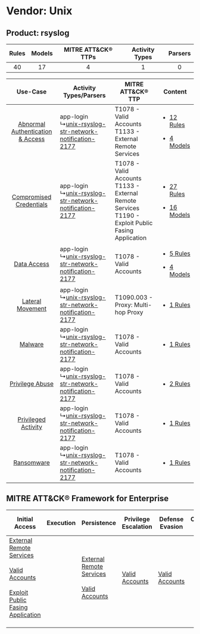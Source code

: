 Vendor: Unix
============
Product: rsyslog
----------------
| Rules | Models | MITRE ATT&CK® TTPs | Activity Types | Parsers |
|:-----:|:------:|:------------------:|:--------------:|:-------:|
|  40   |   17   |         4          |       1        |    0    |

|    Use-Case    | Activity Types/Parsers    | MITRE ATT&CK® TTP    | Content    |
|:----:| ---- | ---- | ---- |
| [Abnormal Authentication & Access](../../../UseCases/uc_abnormal_authentication_&_access.md) |  app-login<br> ↳[unix-rsyslog-str-network-notification-2177](Ps/pC_unixrsyslogstrnetworknotification2177.md)<br> | T1078 - Valid Accounts<br>T1133 - External Remote Services<br>    | [<ul><li>12 Rules</li></ul><ul><li>4 Models</li></ul>](RM/r_m_unix_rsyslog_Abnormal_Authentication_&_Access.md) |
|          [Compromised Credentials](../../../UseCases/uc_compromised_credentials.md)          |  app-login<br> ↳[unix-rsyslog-str-network-notification-2177](Ps/pC_unixrsyslogstrnetworknotification2177.md)<br> | T1078 - Valid Accounts<br>T1133 - External Remote Services<br>T1190 - Exploit Public Fasing Application<br> | [<ul><li>27 Rules</li></ul><ul><li>16 Models</li></ul>](RM/r_m_unix_rsyslog_Compromised_Credentials.md)         |
|    [Data Access](../../../UseCases/uc_data_access.md)    |  app-login<br> ↳[unix-rsyslog-str-network-notification-2177](Ps/pC_unixrsyslogstrnetworknotification2177.md)<br> | T1078 - Valid Accounts<br>    | [<ul><li>5 Rules</li></ul><ul><li>4 Models</li></ul>](RM/r_m_unix_rsyslog_Data_Access.md)    |
|    [Lateral Movement](../../../UseCases/uc_lateral_movement.md)    |  app-login<br> ↳[unix-rsyslog-str-network-notification-2177](Ps/pC_unixrsyslogstrnetworknotification2177.md)<br> | T1090.003 - Proxy: Multi-hop Proxy<br>    | [<ul><li>1 Rules</li></ul>](RM/r_m_unix_rsyslog_Lateral_Movement.md)    |
|    [Malware](../../../UseCases/uc_malware.md)    |  app-login<br> ↳[unix-rsyslog-str-network-notification-2177](Ps/pC_unixrsyslogstrnetworknotification2177.md)<br> | T1078 - Valid Accounts<br>    | [<ul><li>1 Rules</li></ul>](RM/r_m_unix_rsyslog_Malware.md)    |
|    [Privilege Abuse](../../../UseCases/uc_privilege_abuse.md)    |  app-login<br> ↳[unix-rsyslog-str-network-notification-2177](Ps/pC_unixrsyslogstrnetworknotification2177.md)<br> | T1078 - Valid Accounts<br>    | [<ul><li>2 Rules</li></ul>](RM/r_m_unix_rsyslog_Privilege_Abuse.md)    |
|    [Privileged Activity](../../../UseCases/uc_privileged_activity.md)    |  app-login<br> ↳[unix-rsyslog-str-network-notification-2177](Ps/pC_unixrsyslogstrnetworknotification2177.md)<br> | T1078 - Valid Accounts<br>    | [<ul><li>1 Rules</li></ul>](RM/r_m_unix_rsyslog_Privileged_Activity.md)    |
|    [Ransomware](../../../UseCases/uc_ransomware.md)    |  app-login<br> ↳[unix-rsyslog-str-network-notification-2177](Ps/pC_unixrsyslogstrnetworknotification2177.md)<br> | T1078 - Valid Accounts<br>    | [<ul><li>1 Rules</li></ul>](RM/r_m_unix_rsyslog_Ransomware.md)    |

MITRE ATT&CK® Framework for Enterprise
--------------------------------------
| Initial Access                                                                                                                                                                                                                         | Execution | Persistence                                                                                                                                      | Privilege Escalation                                                | Defense Evasion                                                     | Credential Access | Discovery | Lateral Movement | Collection | Command and Control                                                                                                                       | Exfiltration | Impact |
| -------------------------------------------------------------------------------------------------------------------------------------------------------------------------------------------------------------------------------------- | --------- | ------------------------------------------------------------------------------------------------------------------------------------------------ | ------------------------------------------------------------------- | ------------------------------------------------------------------- | ----------------- | --------- | ---------------- | ---------- | ----------------------------------------------------------------------------------------------------------------------------------------- | ------------ | ------ |
| [External Remote Services](https://attack.mitre.org/techniques/T1133)<br><br>[Valid Accounts](https://attack.mitre.org/techniques/T1078)<br><br>[Exploit Public Fasing Application](https://attack.mitre.org/techniques/T1190)<br><br> |           | [External Remote Services](https://attack.mitre.org/techniques/T1133)<br><br>[Valid Accounts](https://attack.mitre.org/techniques/T1078)<br><br> | [Valid Accounts](https://attack.mitre.org/techniques/T1078)<br><br> | [Valid Accounts](https://attack.mitre.org/techniques/T1078)<br><br> |                   |           |                  |            | [Proxy: Multi-hop Proxy](https://attack.mitre.org/techniques/T1090/003)<br><br>[Proxy](https://attack.mitre.org/techniques/T1090)<br><br> |              |        |